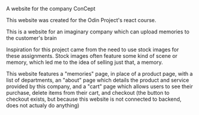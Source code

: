 A website for the company ConCept

This website was created for the Odin Project's react course.

This is a website for an imaginary company which can upload memories to the customer's brain

Inspiration for this project came from the need to use stock images for these assignments.
Stock images often feature some kind of scene or memory, which led me to the idea of selling
just that, a memory.

This website features a "memories" page, in place of a product page, with a list of departments,
an "about" page which details the product and service provided by this company,
and a "cart" page which allows users to see their purchase, delete items from their cart, and
checkout (the button to checkout exists, but because this website is not connected to backend,
does not actualy do anything)
